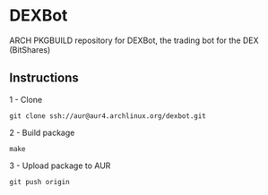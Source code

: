 # DEXBot

ARCH PKGBUILD repository for DEXBot, the trading bot for the DEX (BitShares)

## Instructions

1 - Clone

    git clone ssh://aur@aur4.archlinux.org/dexbot.git
    

2 - Build package

    make
    
    
3 - Upload package to AUR

    git push origin
    


